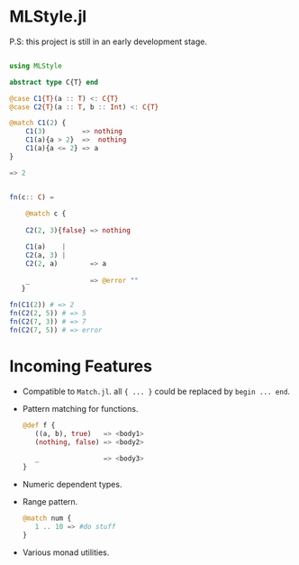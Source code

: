 

MLStyle.jl
=========================

P.S: this project is still in an early development stage.     

```julia

using MLStyle

abstract type C{T} end

@case C1{T}(a :: T) <: C{T}
@case C2{T}(a :: T, b :: Int) <: C{T}

@match C1(2) {
    C1(3)         => nothing
    C1(a){a > 2}  =>  nothing
    C1(a){a <= 2} => a 
}

=> 2


fn(c:: C) = 
    
    @match c {
    
    C2(2, 3){false} => nothing

    C1(a)    | 
    C2(a, 3) |
    C2(2, a)        => a 
    
    _               => @error ""
   }

fn(C1(2)) # => 2
fn(C2(2, 5)) # => 5
fn(C2(7, 3)) # => 7
fn(C2(7, 5)) # => error

```

Incoming Features
======================

- Compatible to `Match.jl`.
  all `{ ... }` could be replaced by `begin ... end`.

- Pattern matching for functions.
  ```julia
  @def f { 
     ((a, b), true)   => <body1>
     (nothing, false) => <body2>
     
     _                => <body3>
  }
  ```
- Numeric dependent types.

- Range pattern.
 
  ```julia
  @match num {
     1 .. 10 => #do stuff
  }
  ```
 
- Various monad utilities.
